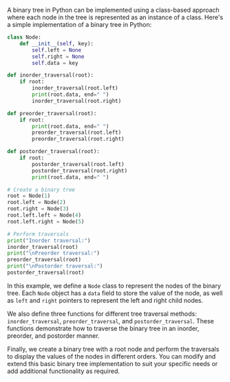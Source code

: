 A binary tree in Python can be implemented using a class-based approach where each node in the tree is represented as an instance of a class. Here's a simple implementation of a binary tree in Python:

```python
class Node:
    def __init__(self, key):
        self.left = None
        self.right = None
        self.data = key

def inorder_traversal(root):
    if root:
        inorder_traversal(root.left)
        print(root.data, end=" ")
        inorder_traversal(root.right)

def preorder_traversal(root):
    if root:
        print(root.data, end=" ")
        preorder_traversal(root.left)
        preorder_traversal(root.right)

def postorder_traversal(root):
    if root:
        postorder_traversal(root.left)
        postorder_traversal(root.right)
        print(root.data, end=" ")

# Create a binary tree
root = Node(1)
root.left = Node(2)
root.right = Node(3)
root.left.left = Node(4)
root.left.right = Node(5)

# Perform traversals
print("Inorder traversal:")
inorder_traversal(root)
print("\nPreorder traversal:")
preorder_traversal(root)
print("\nPostorder traversal:")
postorder_traversal(root)
```

In this example, we define a `Node` class to represent the nodes of the binary tree. Each `Node` object has a `data` field to store the value of the node, as well as `left` and `right` pointers to represent the left and right child nodes.

We also define three functions for different tree traversal methods: `inorder_traversal`, `preorder_traversal`, and `postorder_traversal`. These functions demonstrate how to traverse the binary tree in an inorder, preorder, and postorder manner.

Finally, we create a binary tree with a root node and perform the traversals to display the values of the nodes in different orders. You can modify and extend this basic binary tree implementation to suit your specific needs or add additional functionality as required.
